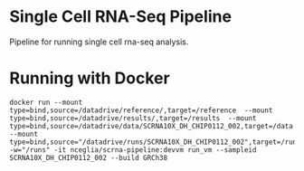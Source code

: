 # Single Cell RNA-Seq Pipeline #




Pipeline for running single cell rna-seq analysis.

# Running with Docker #


```
docker run --mount type=bind,source=/datadrive/reference/,target=/reference  --mount type=bind,source=/datadrive/results/,target=/results  --mount type=bind,source=/datadrive/data/SCRNA10X_DH_CHIP0112_002,target=/data  --mount type=bind,source="/datadrive/runs/SCRNA10X_DH_CHIP0112_002",target=/runs  -w="/runs" -it nceglia/scrna-pipeline:devvm run_vm --sampleid SCRNA10X_DH_CHIP0112_002 --build GRCh38
```

